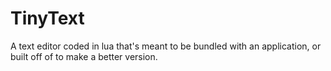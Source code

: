 # TinyText
A text editor coded in lua that's meant to be bundled with an application, or built off of to make a better version.

